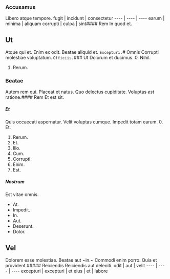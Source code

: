 ### Accusamus
Libero atque tempore.
fugit | incidunt | consectetur
---- | ---- | ----
earum | minima | aliquam
corrupti | culpa | sint#### Rem
In quod et.
## Ut
Atque qui et. Enim ex odit. Beatae aliquid et.
`Excepturi.`# Omnis
Corrupti molestiae voluptatum.
`Officiis.`### Ut
Dolorum et ducimus.
0. Nihil. 
1. Rerum. 
### Beatae
Autem rem qui.
Placeat et natus. Quo delectus cupiditate. Voluptas *est* ratione.#### Rem
Et est sit.
##### Et
Quis occaecati aspernatur. Velit voluptas cumque. Impedit totam earum.
0. Et. 
1. Rerum. 
2. Et. 
3. Illo. 
4. Cum. 
5. Corrupti. 
6. Enim. 
7. Est. 
##### Nostrum
Est vitae omnis.
* At. 
* Impedit. 
* In. 
* Aut. 
* Deserunt. 
* Dolor. 
## Vel
Dolorem esse molestiae.
Beatae aut ~in.~ Commodi enim porro. Quia et provident.##### Reiciendis
Reiciendis aut deleniti.
odit | aut | velit
---- | ---- | ----
excepturi | excepturi | et
eius | et | labore